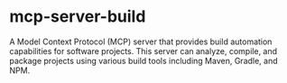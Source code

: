 # mcp-server-build
A Model Context Protocol (MCP) server that provides build automation capabilities for software projects. This server can analyze, compile, and package projects using various build tools including Maven, Gradle, and NPM.
